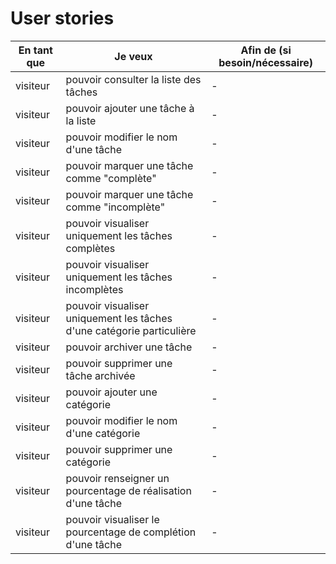 # User stories

| En tant que | Je veux | Afin de (si besoin/nécessaire) |
|--|--|--|
| visiteur | pouvoir consulter la liste des tâches | - |
| visiteur | pouvoir ajouter une tâche à la liste | - |
| visiteur | pouvoir modifier le nom d'une tâche | - |
| visiteur | pouvoir marquer une tâche comme "complète" | - |
| visiteur | pouvoir marquer une tâche comme "incomplète" | - |
| visiteur | pouvoir visualiser uniquement les tâches complètes | - |
| visiteur | pouvoir visualiser uniquement les tâches incomplètes | - |
| visiteur | pouvoir visualiser uniquement les tâches d'une catégorie particulière | - |
| visiteur | pouvoir archiver une tâche | - |
| visiteur | pouvoir supprimer une tâche archivée | - |
| visiteur | pouvoir ajouter une catégorie | - |
| visiteur | pouvoir modifier le nom d'une catégorie | - |
| visiteur | pouvoir supprimer une catégorie | - |
| visiteur | pouvoir renseigner un pourcentage de réalisation d'une tâche | - |
| visiteur | pouvoir visualiser le pourcentage de complétion d'une tâche | - |